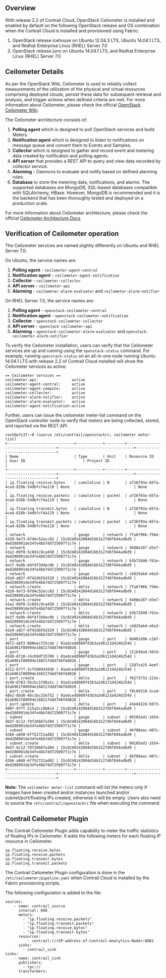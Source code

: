 ## Overview
With release 2.2 of Contrail Cloud, OpenStack Ceilometer is installed and enabled by default on the following OpenStack release and OS combination when the Contrail Cloud is installed and provisioned using Fabric:

1. OpenStack release icehouse on Ubuntu 12.04.3 LTS, Ubuntu 14.04.1 LTS, and Redhat Enterprise Linux (RHEL) Server 7.0
2. OpenStack release juno on Ubuntu 14.04.1 LTS, and Redhat Enterprise Linux (RHEL) Server 7.0

## Ceilometer Details 
As per the OpenStack Wiki, Ceilometer is used to reliably collect measurements of the utilization of the physical and virtual resources comprising deployed clouds, persist these data for subsequent retrieval and analysis, and trigger actions when defined criteria are met. For more information about Ceilometer, please check the official [OpenStack Ceilometer Wiki](https://wiki.openstack.org/wiki/Ceilometer).

The Ceilometer architecture consists of:

1. **Polling agent** which is designed to poll OpenStack services and build Meters. 
2. **Notification agent** which is designed to listen to notifications on message queue and convert them to Events and Samples.
3. **Collector** which is designed to gather and record event and metering data created by notification and polling agents.
4. **API server** that provides a REST API to query and view data recorded by collector service.
5. **Alarming** - Daemons to evaluate and notify based on defined alarming rules.
6. **Database** to store the metering data, notifications, and alarms. The supported databases are MongoDB, SQL-based databases compatible with SQLAlchemy, HBase. However, MongoDB is recommended and it is the backend that has been thoroughly tested and deployed on a production scale.

For more information about Ceilometer architecture, please check the official [Ceilometer Architecture Docs](http://docs.openstack.org/developer/ceilometer/architecture.html)

## Verification of Ceilometer operation
The Ceilometer services are named slightly differently on Ubuntu and RHEL Server 7.0.

On Ubuntu, the service names are:

1. **Polling agent** - `ceilometer-agent-central`
2. **Notification agent** - `ceilometer-agent-notification`
3. **Collector** - `ceilometer-collector`
4. **API server** - `ceilometer-api`
5. **Alarming** - `ceilometer-alarm-evaluator` and `ceilometer-alarm-notifier`

On RHEL Server 7.0, the service names are:

1. **Polling agent** - `openstack-ceilometer-central`
2. **Notification agent** - `openstack-ceilometer-notification`
3. **Collector** - `openstack-ceilometer-collector`
4. **API server** - `openstack-ceilometer-api`
5. **Alarming** - `openstack-ceilometer-alarm-evaluator` and `openstack-ceilometer-alarm-notifier`


To verify the Ceilometer installation, users can verify that the Ceilometer services are up and running using the `openstack-status` command. For example, running `openstack-status` on an all-in-one node running Ubuntu 14.04.1 LTS with release 2.2 of Contrail Cloud installed will show the Ceilometer services as active: 

    == Ceilometer services ==
    ceilometer-api:               active
    ceilometer-agent-central:     active
    ceilometer-agent-compute:     active
    ceilometer-collector:         active
    ceilometer-alarm-notifier:    active
    ceilometer-alarm-evaluator:   active
    ceilometer-agent-notification:active



Further, users can issue the ceilometer meter-list command on the OpenStack controller node to verify that meters are being collected, stored, and reported via the REST API. 

    root@a7s37:~# (source /etc/contrail/openstackrc; ceilometer meter-list)
    +------------------------------+------------+---------+--------------------------------------+----------------------------------+----------------------------------+
    | Name                         | Type       | Unit    | Resource ID                          | User ID                          | Project ID                       |
    +------------------------------+------------+---------+--------------------------------------+----------------------------------+----------------------------------+
    | ip.floating.receive.bytes    | cumulative | B       | a726f93a-65fa-4cad-828b-54dbfcf4a119 | None                             | None                             |
    | ip.floating.receive.packets  | cumulative | packet  | a726f93a-65fa-4cad-828b-54dbfcf4a119 | None                             | None                             |
    | ip.floating.transmit.bytes   | cumulative | B       | a726f93a-65fa-4cad-828b-54dbfcf4a119 | None                             | None                             |
    | ip.floating.transmit.packets | cumulative | packet  | a726f93a-65fa-4cad-828b-54dbfcf4a119 | None                             | None                             |
    | network                      | gauge      | network | 7fa6796b-756e-4320-9e73-87d4c52ecc83 | 15c0240142084d16b3127d6f844adbd9 | ded208991de34fe4bb7dd725097f1c7e |
    | network                      | gauge      | network | 9408e287-d3e7-41e2-89f0-5c691c9ca450 | 15c0240142084d16b3127d6f844adbd9 | ded208991de34fe4bb7dd725097f1c7e |
    | network                      | gauge      | network | b3b72b98-f61e-4e1f-9a9b-84f4f3ddec0b | 15c0240142084d16b3127d6f844adbd9 | ded208991de34fe4bb7dd725097f1c7e |
    | network                      | gauge      | network | cb829abd-e6a3-42e9-a82f-0742db55d329 | 15c0240142084d16b3127d6f844adbd9 | ded208991de34fe4bb7dd725097f1c7e |
    | network.create               | delta      | network | 7fa6796b-756e-4320-9e73-87d4c52ecc83 | 15c0240142084d16b3127d6f844adbd9 | ded208991de34fe4bb7dd725097f1c7e |
    | network.create               | delta      | network | 9408e287-d3e7-41e2-89f0-5c691c9ca450 | 15c0240142084d16b3127d6f844adbd9 | ded208991de34fe4bb7dd725097f1c7e |
    | network.create               | delta      | network | b3b72b98-f61e-4e1f-9a9b-84f4f3ddec0b | 15c0240142084d16b3127d6f844adbd9 | ded208991de34fe4bb7dd725097f1c7e |
    | network.create               | delta      | network | cb829abd-e6a3-42e9-a82f-0742db55d329 | 15c0240142084d16b3127d6f844adbd9 | ded208991de34fe4bb7dd725097f1c7e |
    | port                         | gauge      | port    | 0d401d96-c2bf-4672-abf2-880eecf25ceb | 01edcedd989f43b3a2d6121d424b254d | 82ab961f88994e168217ddd746fdd826 |
    | port                         | gauge      | port    | 211b94a4-581d-45d0-8710-c6c69df15709 | 01edcedd989f43b3a2d6121d424b254d | 82ab961f88994e168217ddd746fdd826 |
    | port                         | gauge      | port    | 2287ce25-4eef-4212-b77f-3cf590943d36 | 01edcedd989f43b3a2d6121d424b254d | 82ab961f88994e168217ddd746fdd826 |
    | port.create                  | delta      | port    | f62f3732-222e-4c40-8783-5bcbc1fd6a1c | 01edcedd989f43b3a2d6121d424b254d | 82ab961f88994e168217ddd746fdd826 |
    | port.create                  | delta      | port    | f8c89218-3cad-48e2-8bd8-46c1bc33e752 | 01edcedd989f43b3a2d6121d424b254d | 82ab961f88994e168217ddd746fdd826 |
    | port.update                  | delta      | port    | 43ed422d-b073-489f-877f-515a3cc0b8c4 | 15c0240142084d16b3127d6f844adbd9 | ded208991de34fe4bb7dd725097f1c7e |
    | subnet                       | gauge      | subnet  | 09105ed1-1654-4b5f-8c12-f0f2666fa304 | 15c0240142084d16b3127d6f844adbd9 | ded208991de34fe4bb7dd725097f1c7e |
    | subnet                       | gauge      | subnet  | 4bf00aac-407c-4266-a048-6ff52721ad82 | 15c0240142084d16b3127d6f844adbd9 | ded208991de34fe4bb7dd725097f1c7e |
    | subnet.create                | delta      | subnet  | 09105ed1-1654-4b5f-8c12-f0f2666fa304 | 15c0240142084d16b3127d6f844adbd9 | ded208991de34fe4bb7dd725097f1c7e |
    | subnet.create                | delta      | subnet  | 4bf00aac-407c-4266-a048-6ff52721ad82 | 15c0240142084d16b3127d6f844adbd9 | ded208991de34fe4bb7dd725097f1c7e |
    +------------------------------+------------+---------+--------------------------------------+----------------------------------+----------------------------------+

**Note:** The `ceilometer meter-list` command will list the meters only if images have been created and/or instances launched and/or subnet/port/floating IPs created, otherwise it will be empty. Users also need to source the `/etc/contrail/openstackrc` file when executing the command.

## Contrail Ceilometer Plugin

The Contrail Ceilometer Plugin adds capability to meter the traffic statistics of floating IPs in Ceilometer. It adds the following meters for each floating IP resource in Ceilometer.

    ip.floating.receive.bytes
    ip.floating.receive.packets
    ip.floating.transmit.bytes
    ip.floating.transmit.packets 

The Contrail Ceilometer Plugin configuration is done in the `/etc/ceilometer/pipeline.yaml` when Contrail Cloud is installed by the Fabric provisioning scripts.

The following configuration is added to the file:

    sources:
        - name: contrail_source
          interval: 600
          meters:
            - "ip.floating.receive.packets"
            - "ip.floating.transmit.packets"
            - "ip.floating.receive.bytes"
            - "ip.floating.transmit.bytes"
          resources:
              - contrail://<IP-address-of-Contrail-Analytics-Node>:8081
          sinks:
            - contrail_sink
    sinks:
        - name: contrail_sink
          publishers:
            - rpc://
          transformers:
